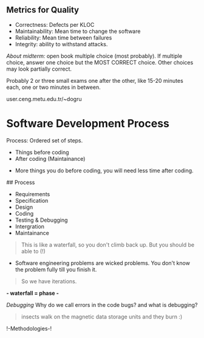 ## Metrics for Quality

- Correctness: Defects per KLOC
- Maintainability: Mean time to change the software
- Reliability: Mean time between failures
- Integrity: ability to withstand attacks.

*About midterm:* open book multiple choice (most probably). If multiple choice, answer one choice but the MOST CORRECT choice. Other choices may look partially correct.

Probably 2 or three small exams one after the other, like 15-20 minutes each, one or two minutes in between.

user.ceng.metu.edu.tr/~dogru

# Software Development Process

Process: Ordered set of steps.

- Things before coding
- After coding (Maintainance)

* More things you do before coding, you will need less time after coding.

## Process
- Requirements
- Specification
- Design
- Coding
- Testing & Debugging
- Intergration
- Maintainance

> This is like a waterfall, so you don't climb back up. But you should be able to (!)

* Software engineering problems are wicked problems. You don't know the problem fully till you finish it.
> So we have iterations.

**- waterfall = phase -**

*Debugging* Why do we call errors in the code bugs? and what is debugging?
> insects walk on the magnetic data storage units and they burn :)

!-Methodologies-!
